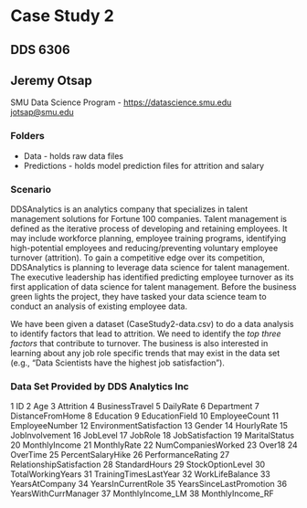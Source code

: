 # Case Study 2    
## DDS 6306  
## Jeremy Otsap  
  
SMU Data Science Program - https://datascience.smu.edu  
jotsap@smu.edu

### Folders
* Data - holds raw data files  
* Predictions - holds model prediction files for attrition and salary
  
### Scenario  
DDSAnalytics is an analytics company that specializes in talent management solutions for Fortune 100 companies. Talent management is defined as the iterative process of developing and retaining employees. It may include workforce planning, employee training programs, identifying high-potential employees and reducing/preventing voluntary employee turnover (attrition). To gain a competitive edge over its competition, DDSAnalytics is planning to leverage data science for talent management. The executive leadership has identified predicting employee turnover as its first application of data science for talent management. Before the business green lights the project, they have tasked your data science team to conduct an analysis of existing employee data. 
  
We have been given a dataset (CaseStudy2-data.csv) to do a data analysis to identify factors that lead to attrition.  We need to identify the *top three factors* that contribute to turnover. The business is also interested in learning about any job role specific trends that may exist in the data set (e.g., “Data Scientists have the highest job satisfaction”).  
  
### Data Set Provided by DDS Analytics Inc  
1                        ID
2                       Age
3                 Attrition
4            BusinessTravel
5                 DailyRate
6                Department
7          DistanceFromHome
8                 Education
9            EducationField
10            EmployeeCount
11           EmployeeNumber
12  EnvironmentSatisfaction
13                   Gender
14               HourlyRate
15           JobInvolvement
16                 JobLevel
17                  JobRole
18          JobSatisfaction
19            MaritalStatus
20            MonthlyIncome
21              MonthlyRate
22       NumCompaniesWorked
23                   Over18
24                 OverTime
25        PercentSalaryHike
26        PerformanceRating
27 RelationshipSatisfaction
28            StandardHours
29         StockOptionLevel
30        TotalWorkingYears
31    TrainingTimesLastYear
32          WorkLifeBalance
33           YearsAtCompany
34       YearsInCurrentRole
35  YearsSinceLastPromotion
36     YearsWithCurrManager
37         MonthlyIncome_LM
38         MonthlyIncome_RF  


